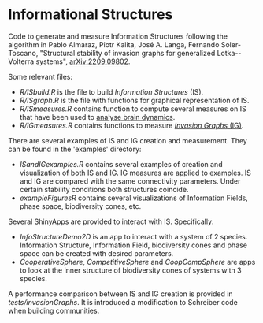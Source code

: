 # Informational Structures

Code to generate and measure Information Structures following the algorithm in Pablo Almaraz, Piotr Kalita, José A. Langa, Fernando Soler-Toscano, "Structural stability of invasion graphs for generalized Lotka--Volterra systems", [arXiv:2209.09802](https://arxiv.org/abs/2209.09802).

Some relevant files:

-   *R/ISbuild.R* is the file to build *Information Structures* (IS).
-   *R/ISgraph.R* is the file with functions for graphical representation of IS.
-   *R/ISmeasures.R* contains function to compute several measures on IS that have been used to [analyse brain dynamics](https://doi.org/10.1371/journal.pcbi.1010412).
-   *R/IGmeasures.R* contains functions to measure [*Invasion Graphs* (IG)](https://doi.org/10.1007/s00285-022-01815-2).

There are several examples of IS and IG creation and measurement. They can be found in the 'examples' directory:

-   *ISandIGexamples.R* contains several examples of creation and visualization of both IS and IG. IG measures are applied to examples. IS and IG are compared with the same connectivity parameters. Under certain stability conditions both structures coincide.
-   *exampleFiguresR* contains several visualizations of Information Fields, phase space, biodiversity cones, etc.

Several ShinyApps are provided to interact with IS. Specifically:

-   *InfoStructureDemo2D* is an app to interact with a system of 2 species. Information Structure, Information Field, biodiversity cones and phase space can be created with desired parameters.
-   *CooperativeSphere*, *CompetitiveSphere* and *CoopCompSphere* are apps to look at the inner structure of biodiversity cones of systems with 3 species.

A performance comparison between IS and IG creation is provided in *tests/invasionGraphs*. It is introduced a modification to Schreiber code when building communities.
